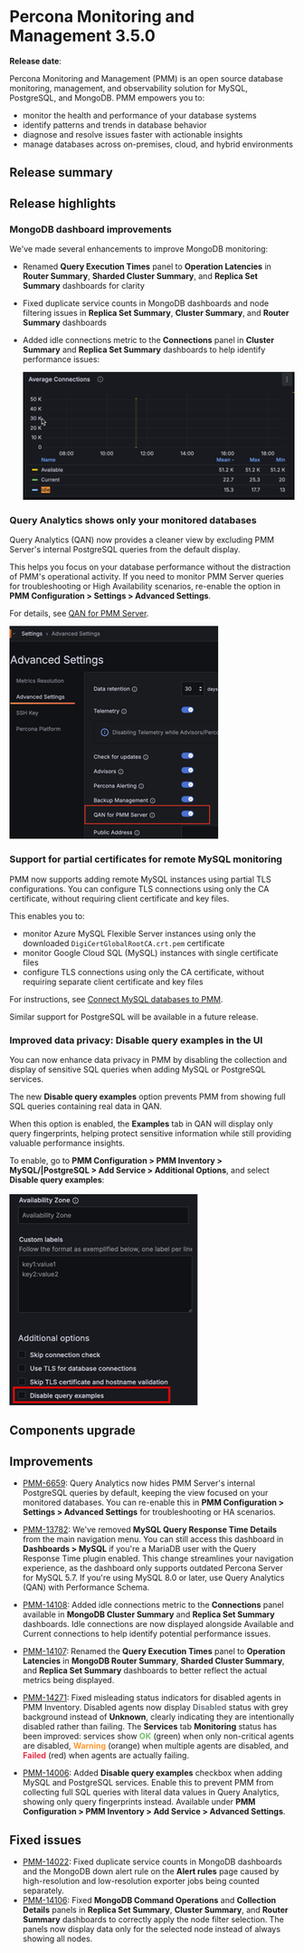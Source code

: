 # Percona Monitoring and Management 3.5.0

**Release date**:

Percona Monitoring and Management (PMM) is an open source database monitoring, management, and observability solution for MySQL, PostgreSQL, and MongoDB. PMM empowers you to: 

- monitor the health and performance of your database systems
- identify patterns and trends in database behavior
- diagnose and resolve issues faster with actionable insights
- manage databases across on-premises, cloud, and hybrid environments

## Release summary

## Release highlights

### MongoDB dashboard improvements

We've made several enhancements to improve MongoDB monitoring:

- Renamed **Query Execution Times** panel to **Operation Latencies** in **Router Summary**, **Sharded Cluster Summary**, and **Replica Set Summary** dashboards for clarity
- Fixed duplicate service counts in MongoDB dashboards and node filtering issues in **Replica Set Summary**, **Cluster Summary**, and **Router Summary** dashboards
- Added idle connections metric to the **Connections** panel in **Cluster Summary** and **Replica Set Summary** dashboards to help identify performance issues:

    ![Connections panel](../images/Idle_connections_panel.png)

### Query Analytics shows only your monitored databases

Query Analytics (QAN) now provides a cleaner view by excluding PMM Server's internal PostgreSQL queries from the default display.

This helps you focus on your database performance without the distraction of PMM's operational activity. If you need to monitor PMM Server queries for troubleshooting or High Availability scenarios, re-enable the option in **PMM Configuration > Settings > Advanced Settings**.

For details, see [QAN for PMM Server](../use/qan/index.md#qan-for-pmm-servers-internal-postgresql).

![QAN for PMM Server](../images/QAN-options.png)

### Support for partial certificates for remote MySQL monitoring
PMM now supports adding remote MySQL instances using partial TLS configurations. You can configure TLS connections using only the CA certificate, without requiring client certificate and key files. 

This enables you to:

- monitor Azure MySQL Flexible Server instances using only the downloaded `DigiCertGlobalRootCA.crt.pem` certificate
- monitor Google Cloud SQL (MySQL) instances with single certificate files
- configure TLS connections using only the CA certificate, without requiring separate client certificate and key files

For instructions, see [Connect MySQL databases to PMM](../install-pmm/install-pmm-client/connect-database/mysql/mysql.md).

Similar support for PostgreSQL will be available in a future release.

### Improved data privacy: Disable query examples in the UI 

You can now enhance data privacy in PMM by disabling the collection and display of sensitive SQL queries when adding MySQL or PostgreSQL services.

The new **Disable query examples** option prevents PMM from showing full SQL queries containing real data in QAN.

When this option is enabled, the **Examples** tab in QAN will display only query fingerprints, helping protect sensitive information while still providing valuable performance insights.

To enable, go to **PMM Configuration > PMM Inventory > MySQL/|PostgreSQL > Add Service > Additional Options**, and select **Disable query examples**: 

![Disable Query Examples option](../images/Disable_query_examples.png)

## Components upgrade


## Improvements

- [PMM-6659](https://perconadev.atlassian.net/browse/PMM-6659): Query Analytics now hides PMM Server's internal PostgreSQL queries by default, keeping the view focused on your monitored databases. You can re-enable this in **PMM Configuration > Settings > Advanced Settings** for troubleshooting or HA scenarios.

- [PMM-13782](https://perconadev.atlassian.net/browse/PMM-13782): We've removed **MySQL Query Response Time Details** from the main navigation menu. You can still access this dashboard in **Dashboards > MySQL** if you're a MariaDB user with the Query Response Time plugin enabled.
This change streamlines your navigation experience, as the dashboard only supports outdated Percona Server for MySQL 5.7. If you're using MySQL 8.0 or later, use Query Analytics (QAN) with Performance Schema.

- [PMM-14108](https://perconadev.atlassian.net/browse/PMM-14108): Added idle connections metric to the **Connections** panel available in **MongoDB Cluster Summary** and **Replica Set Summary** dashboards. Idle connections are now displayed alongside Available and Current connections to help identify potential performance issues.

- [PMM-14107](https://perconadev.atlassian.net/browse/PMM-14107): Renamed the **Query Execution Times** panel to **Operation Latencies** in **MongoDB Router Summary**, **Sharded Cluster Summary**, and **Replica Set Summary** dashboards to better reflect the actual metrics being displayed.

- [PMM-14271](https://perconadev.atlassian.net/browse/PMM-14271): Fixed misleading status indicators for disabled agents in PMM Inventory. Disabled agents now display <b style="color:#6C757D;">Disabled</b> status with grey background instead of **Unknown**, clearly indicating they are intentionally disabled rather than failing. The **Services** tab **Monitoring** status has been improved: services show <b style="color:#73BF69;">OK</b> (green) when only non-critical agents are disabled, <b style="color:#FF9830;">Warning</b> (orange) when multiple agents are disabled, and <b style="color:#e02f44;">Failed</b> (red) when agents are actually failing.

- [PMM-14006](https://perconadev.atlassian.net/browse/PMM-14006): Added **Disable query examples** checkbox when adding MySQL and PostgreSQL services. Enable this to prevent PMM from collecting full SQL queries with literal data values in Query Analytics, showing only query fingerprints instead. Available under **PMM Configuration > PMM Inventory > Add Service > Advanced Settings**.

## Fixed issues
- [PMM-14022](https://perconadev.atlassian.net/browse/PMM-14022): Fixed duplicate service counts in MongoDB dashboards and the MongoDB down alert rule on the **Alert rules** page caused by high-resolution and low-resolution exporter jobs being counted separately.
- [PMM-14106](https://perconadev.atlassian.net/browse/PMM-14106): Fixed **MongoDB Command Operations** and **Collection Details** panels in **Replica Set Summary**, **Cluster Summary**, and **Router Summary** dashboards to correctly apply the node filter selection. The panels now display data only for the selected node instead of always showing all nodes.

